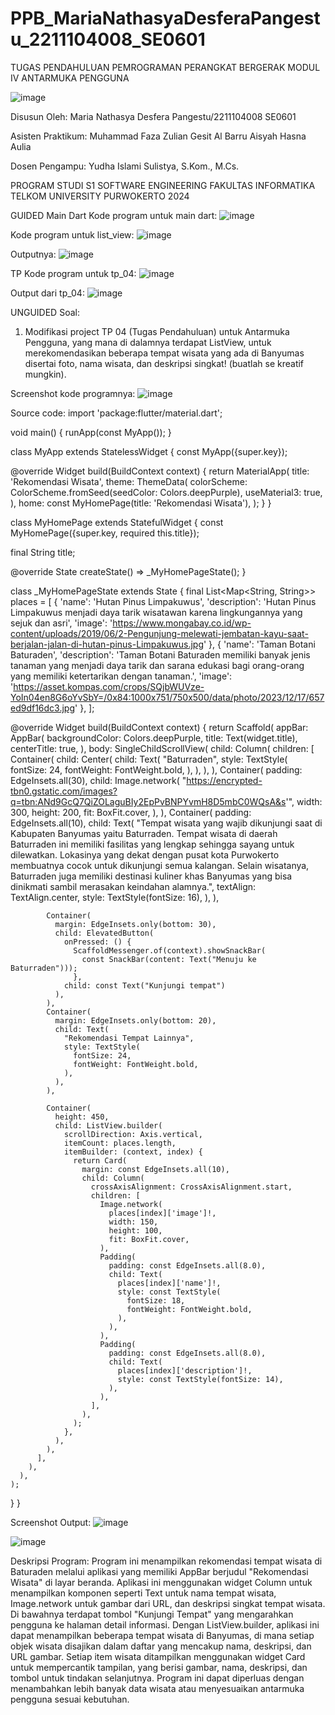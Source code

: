 # PPB_MariaNathasyaDesferaPangestu_2211104008_SE0601
TUGAS PENDAHULUAN
PEMROGRAMAN PERANGKAT BERGERAK
MODUL IV 
ANTARMUKA PENGGUNA

![image](ss/Telyu%20logo.png)

Disusun Oleh:
Maria Nathasya Desfera Pangestu/2211104008
SE0601

Asisten Praktikum:
Muhammad Faza Zulian Gesit Al Barru
Aisyah Hasna Aulia

Dosen Pengampu:
Yudha Islami Sulistya, S.Kom., M.Cs.

PROGRAM STUDI S1 SOFTWARE ENGINEERING
FAKULTAS INFORMATIKA
TELKOM UNIVERSITY PURWOKERTO
2024

GUIDED
Main Dart
Kode program untuk main dart:
![image](ss/guided_main_dart.png)

Kode program untuk list_view:
![image](ss/guided_list_view.png)

Outputnya:
![image](ss/guided.png)

TP
Kode program untuk tp_04:
![image](ss/tp_04.png)

Output dari tp_04:
![image](ss/tp_04_output.png)

UNGUIDED
Soal:
1. Modifikasi project TP 04 (Tugas Pendahuluan) untuk Antarmuka Pengguna, yang mana di dalamnya terdapat ListView, untuk merekomendasikan beberapa tempat wisata yang ada di Banyumas disertai foto, nama wisata, dan deskripsi singkat! (buatlah se kreatif mungkin).

Screenshot kode programnya:
![image](ss/unguided_main_dart.png)

Source code:
import 'package:flutter/material.dart';

void main() {
  runApp(const MyApp());
}

class MyApp extends StatelessWidget {
  const MyApp({super.key});

  @override
  Widget build(BuildContext context) {
    return MaterialApp(
      title: 'Rekomendasi Wisata',
      theme: ThemeData(
        colorScheme: ColorScheme.fromSeed(seedColor: Colors.deepPurple),
        useMaterial3: true,
      ),
      home: const MyHomePage(title: 'Rekomendasi Wisata'),
    );
  }
}

class MyHomePage extends StatefulWidget {
  const MyHomePage({super.key, required this.title});

  final String title;

  @override
  State<MyHomePage> createState() => _MyHomePageState();
}

class _MyHomePageState extends State<MyHomePage> {
  final List<Map<String, String>> places = [
    {
      'name': 'Hutan Pinus Limpakuwus',
      'description':
          'Hutan Pinus Limpakuwus menjadi daya tarik wisatawan karena lingkungannya yang sejuk dan asri',
      'image':
          'https://www.mongabay.co.id/wp-content/uploads/2019/06/2-Pengunjung-melewati-jembatan-kayu-saat-berjalan-jalan-di-hutan-pinus-Limpakuwus.jpg'
    },
    {
    'name': 'Taman Botani Baturaden',
      'description':
          'Taman Botani Baturaden memiliki banyak jenis tanaman yang menjadi daya tarik dan sarana edukasi bagi orang-orang yang memiliki ketertarikan dengan tanaman.',
      'image':
          'https://asset.kompas.com/crops/SQjbWUVze-YoIn04en8G6oYvSbY=/0x84:1000x751/750x500/data/photo/2023/12/17/657ed9df16dc3.jpg'
    },
  ];

  @override
  Widget build(BuildContext context) {
    return Scaffold(
      appBar: AppBar(
        backgroundColor: Colors.deepPurple,
        title: Text(widget.title),
        centerTitle: true,
      ),
      body: SingleChildScrollView(
        child: Column(
          children: [
            Container(
              child: Center(
                child: Text(
                  "Baturraden",
                  style: TextStyle(
                    fontSize: 24,
                    fontWeight: FontWeight.bold,
                  ),
                ),
              ),
            ),
            Container(
              padding: EdgeInsets.all(30),
              child: Image.network(
                "https://encrypted-tbn0.gstatic.com/images?q=tbn:ANd9GcQ7QiZOLaguBIy2EpPvBNPYvmH8D5mbC0WQsA&s'",
                width: 300,
                height: 200,
                fit: BoxFit.cover,
              ),
            ),
            Container(
              padding: EdgeInsets.all(10),
              child: Text(
                "Tempat wisata yang wajib dikunjungi saat di Kabupaten Banyumas yaitu Baturraden. Tempat wisata di daerah Baturraden ini memiliki fasilitas yang lengkap sehingga sayang untuk dilewatkan. Lokasinya yang dekat dengan pusat kota Purwokerto membuatnya cocok untuk dikunjungi semua kalangan. Selain wisatanya, Baturraden juga memiliki destinasi kuliner khas Banyumas yang bisa dinikmati sambil merasakan keindahan alamnya.",
                textAlign: TextAlign.center,
                style: TextStyle(fontSize: 16),
              ),
            ),
            
            Container(
              margin: EdgeInsets.only(bottom: 30),
              child: ElevatedButton(
                onPressed: () {
                  ScaffoldMessenger.of(context).showSnackBar(
                    const SnackBar(content: Text("Menuju ke Baturraden")));
                  },
                child: const Text("Kunjungi tempat")
              ),
            ),
            Container(
              margin: EdgeInsets.only(bottom: 20),
              child: Text(
                "Rekomendasi Tempat Lainnya",
                style: TextStyle(
                  fontSize: 24,
                  fontWeight: FontWeight.bold,
                ),
              ),
            ),

            Container(
              height: 450,
              child: ListView.builder(
                scrollDirection: Axis.vertical,
                itemCount: places.length,
                itemBuilder: (context, index) {
                  return Card(
                    margin: const EdgeInsets.all(10),
                    child: Column(
                      crossAxisAlignment: CrossAxisAlignment.start,
                      children: [
                        Image.network(
                          places[index]['image']!,
                          width: 150,
                          height: 100,
                          fit: BoxFit.cover,
                        ),
                        Padding(
                          padding: const EdgeInsets.all(8.0),
                          child: Text(
                            places[index]['name']!,
                            style: const TextStyle(
                              fontSize: 18,
                              fontWeight: FontWeight.bold,
                            ),
                          ),
                        ),
                        Padding(
                          padding: const EdgeInsets.all(8.0),
                          child: Text(
                            places[index]['description']!,
                            style: const TextStyle(fontSize: 14),
                          ),
                        ),
                      ],
                    ),
                  );
                },
              ),
            ),
          ],
        ),
      ),
    );
  }
}

Screenshot Output:
![image](ss/unguided_output_1.png)

![image](ss/unguided_output_2.png)

Deskripsi Program:
Program ini menampilkan rekomendasi tempat wisata di Baturaden melalui aplikasi yang memiliki AppBar berjudul "Rekomendasi Wisata" di layar beranda. Aplikasi ini menggunakan widget Column untuk menampilkan komponen seperti Text untuk nama tempat wisata, Image.network untuk gambar dari URL, dan deskripsi singkat tempat wisata. Di bawahnya terdapat tombol "Kunjungi Tempat" yang mengarahkan pengguna ke halaman detail informasi. Dengan ListView.builder, aplikasi ini dapat menampilkan beberapa tempat wisata di Banyumas, di mana setiap objek wisata disajikan dalam daftar yang mencakup nama, deskripsi, dan URL gambar. Setiap item wisata ditampilkan menggunakan widget Card untuk mempercantik tampilan, yang berisi gambar, nama, deskripsi, dan tombol untuk tindakan selanjutnya. Program ini dapat diperluas dengan menambahkan lebih banyak data wisata atau menyesuaikan antarmuka pengguna sesuai kebutuhan.
